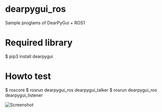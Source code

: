 # dearpygui_ros
Sample proglams of DearPyGui + ROS1

# Required library

$ pip3 install dearpygui

# Howto test

$ roscore
$ rosrun dearpygui_ros dearpygui_talker
$ rosrun dearpygui_ros dearpygui_listener

![Screenshot](https://github.com/s-kajita/dearpygui_ros/assets/10680935/dfd9a8d7-5754-419d-afc5-4aec27da5bc4)
